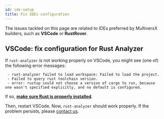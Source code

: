 ```yaml
---
id: ide-setup
title: Fix IDEs configuration
---
```


[comment]: # (mx-abstract)

The issues tackled on this page are related to IDEs preferred by MultiversX builders, such as **VSCode** or **RustRover**.

[comment]: # (mx-context-auto)

## VSCode: fix configuration for Rust Analyzer

If `rust-analyzer` is not working properly on VSCode, you might see (one of) the following error messages:

```
 - rust-analyzer failed to load workspace: Failed to load the project.
 - Failed to query rust toolchain version.
 - error: rustup could not choose a version of cargo to run, because one wasn't specified explicitly, and no default is configured.
```

If so, **[make sure Rust is properly installed](/sdk-and-tools/troubleshooting/rust-setup)**.

Then, restart VSCode. Now, `rust-analyzer` should work properly. If the problem persists, please [contact us](/developers/overview).
